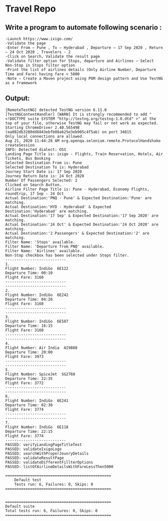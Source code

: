 # Travel Repo

## Write a program to automate following scenario :

	-Launch https://www.ixigo.com/
	-Validate the page
	-Enter From – Pune , To – Hyderabad , Departure – 17 Sep 2020 , Return – 24 Oct 2020 , Travelers - 2
	-Click on Search, Validate the result page
	-Validate filter option for Stops, departure and Airlines – Select Non-Stop in Stops filter option
	-Print the list of airlines details (Only Airline Number, Departure Time and Fare) having fare < 5000
	-Note – Create a Maven project using POM design pattern and Use TestNG as a framework
 
## Output:

	[RemoteTestNG] detected TestNG version 6.11.0
	[TestNGContentHandler] [WARN] It is strongly recommended to add "<!DOCTYPE suite SYSTEM "http://testng.org/testng-1.0.dtd" >" at the top of your file, otherwise TestNG may fail or not work as expected.
	Starting ChromeDriver 2.40.565498 (ea082db3280dd6843ebfb08a625e3eb905c4f5ab) on port 34815
	Only local connections are allowed.
	Aug 21, 2020 11:44:28 AM org.openqa.selenium.remote.ProtocolHandshake createSession
	INFO: Detected dialect: OSS
	Landing Page Title is: ixigo - Flights, Train Reservation, Hotels, Air Tickets, Bus Booking
	Selected Destination From is: Pune
	Selected Destination To is: Hyderabad
	Journey Start Date is: 17 Sep 2020
	Journey Return Date is: 24 Oct 2020
	Number Of Passengers Selected: 2
	Clicked on Search Button. 
	Airline Filter Page Title is: Pune - Hyderabad, Economy Flights, roundtrip, 17 Sep - 24 Oct
	Actual Destination:'PNQ - Pune' & Expected Destination:'Pune' are matching.
	Actual Destination:'HYD - Hyderabad' & Expected Destination:'Hyderabad' are matching.
	Actual Destination:'17 Sep' & Expected Destination:'17 Sep 2020' are matching.
	Actual Destination:'24 Oct' & Expected Destination:'24 Oct 2020' are matching.
	Actual Destination:'2 Passengers' & Expected Destination:'2' are matching.
	Filter Name: 'Stops' available.
	Filter Name: 'Departure from PNQ' available.
	Filter Name: 'Airlines' available.
	Non-Stop checkbox has been selected under Stops filter.
	---------------------------
	1.
	Flight Number: IndiGo  6E122
	Departure Time: 00:10
	Flight Fare: 3160
	---------------------------
	---------------------------
	2.
	Flight Number: IndiGo  6E242
	Departure Time: 04:20
	Flight Fare: 3160
	---------------------------
	---------------------------
	3.
	Flight Number: IndiGo  6E587
	Departure Time: 16:15
	Flight Fare: 3160
	---------------------------
	---------------------------
	4.
	Flight Number: Air India  AI9888
	Departure Time: 20:00
	Flight Fare: 3973
	---------------------------
	---------------------------
	5.
	Flight Number: SpiceJet  SG2760
	Departure Time: 22:35
	Flight Fare: 3772
	---------------------------
	---------------------------
	6.
	Flight Number: IndiGo  6E241
	Departure Time: 02:30
	Flight Fare: 3774
	---------------------------
	---------------------------
	7.
	Flight Number: IndiGo  6E118
	Departure Time: 22:15
	Flight Fare: 3774
	---------------------------
	PASSED: verifyLandingPageTitleTest
	PASSED: validateIxigoLogo
	PASSED: searchWithProperJounryDetails
	PASSED: validateResultPage
	PASSED: validateDifferentFillterOptions
	PASSED: listOfAirlineDetailsWithFareLessThen5000
	
	===============================================
	    Default test
	    Tests run: 6, Failures: 0, Skips: 0
	===============================================
	
	
	===============================================
	Default suite
	Total tests run: 6, Failures: 0, Skips: 0
	===============================================
	
		

